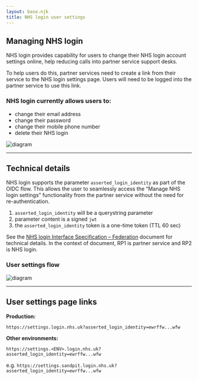 ```yaml
---
layout: base.njk
title: NHS login user settings
---
```


## Managing NHS login

NHS login provides capability for users to change their NHS login account settings online, help reducing calls into partner service support desks. 

To help users do this, partner services need to create a link from their service to the NHS login settings page. Users will need to be logged into the partner service to use this link.

### NHS login currently allows users to:
- change their email address
- change their password
- change their mobile phone number
- delete their NHS login

![diagram](nhslogin/images/example_settings_smallest.png)

---

## Technical details

NHS login supports the parameter `asserted_login_identity` as part of the OIDC flow. This allows the user to seamlessly access the “Manage NHS login settings” functionality from the partner service without the need for re-authentication. 

1. `asserted_login_identity` will be a querystring parameter 
2. parameter content is a signed `jwt`
3. the `asserted_login_identity` token is a one-time token (TTL 60 sec)

See the [NHS login Interface Specification – Federation](https://nhsconnect.github.io/nhslogin/interface-spec-doc/) document for technical details. In the context of document, RP1 is partner service and RP2 is NHS login.

### User settings flow

![diagram](https://github.com/nhsconnect/nhslogin/raw/files-into-markdown/src/images/SettingsDiagram_smaller.png "NHS login settings flow diagram")

---

## User settings page links

**Production:** 

`https://settings.login.nhs.uk?asserted_login_identity=ewrffw...wfw`

**Other environments:** 

`https://settings.<ENV>.login.nhs.uk?asserted_login_identity=ewrffw...wfw`

e.g. `https://settings.sandpit.login.nhs.uk?asserted_login_identity=ewrffw...wfw`


